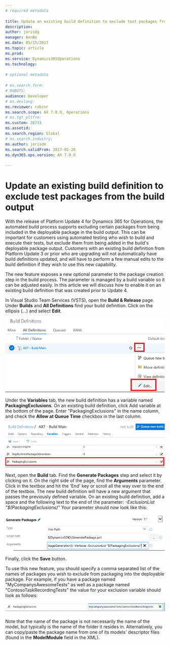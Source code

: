 ```yaml
---
# required metadata

title: Update an existing build definition to exclude test packages from the build output
description: 
author: jorisdg
manager: AnnBe
ms.date: 05/15/2017
ms.topic: article
ms.prod: 
ms.service: Dynamics365Operations
ms.technology: 

# optional metadata

# ms.search.form: 
# ROBOTS: 
audience: Developer
# ms.devlang: 
ms.reviewer: robinr
ms.search.scope: AX 7.0.0, Operations
# ms.tgt_pltfrm: 
ms.custom: 26731
ms.assetid:
ms.search.region: Global
# ms.search.industry: 
ms.author: jorisde
ms.search.validFrom: 2017-02-28
ms.dyn365.ops.version: AX 7.0.0

---
```


# Update an existing build definition to exclude test packages from the build output
With the release of Platform Update 4 for Dynamics 365 for Operations, the automated build process supports excluding certain packages from being included in the deployable package in the build output. This can be important for customers using automated testing who wish to build and execute their tests, but exclude them from being added in the build's deployable package output.
Customers with an existing build definition from Platform Update 3 or prior who are upgrading will not automatically have build definitions updated, and will have to perform a few manual edits to the build definition if they wish to use this new capability.

The new feature exposes a new optional parameter to the package creation step in the build process. The parameter is managed by a build variable so it can be adjusted easily. In this article we will discuss how to enable it on an existing build definition that was created prior to Update 4.

In Visual Studio Team Services (VSTS), open the **Build & Release** page. Under **Builds** and **All Definitions** find your build definition. Click on the ellipsis (…) and select **Edit**.

![Edit Build Definition](media/builddef_edit.png)

Under the **Variables** tab, the new build definition has a variable named **PackagingExclusions**. On an existing build definition, click Add variable at the bottom of the page. Enter "PackagingExclusions" in the name column, and check the **Allow at Queue Time** checkbox in the last column.

![Package Exclusions Variable](media/builddef_packexclvariable.png)

Next, open the **Build** tab. Find the **Generate Packages** step and select it by clicking on it. On the right side of the page, find the **Arguments** parameter. Click in the textbox and hit the 'End' key or scroll all the way over to the end of the textbox. The new build definition will have a new argument that passes the previously defined variable. On an existing build definition, add a space and the following text to the end of the parameter: *-ExclusionList "$(PackagingExclusions)"*
Your parameter should now look like this:

![Generate Packages Task](media/builddef_generatepack.png)

Finally, click the **Save** button.

To use this new feature, you should specify a comma separated list of the names of packages you wish to exclude from packaging into the deployable package. For example, if you have a package named "MyCompanysAwesomeTests" as well as a package named "ContosoTaskRecordingTests" the value for your exclusion variable should look as follows:

![Packaging Exclusions Example](media/builddef_packexclexample.png)

Note that the name of the package is not necessarily the name of the model, but typically is the name of the folder it resides in. Alternatively, you can copy/paste the package name from one of its models' descriptor files (found in the **ModelModule** field in the XML).
